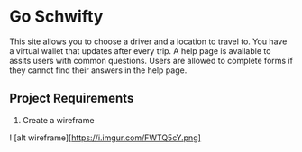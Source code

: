 # Go Schwifty

This site allows you to choose a driver and a location to travel to.
You have a virtual wallet that updates after every trip.
A help page is available to assits users with common questions.
Users are allowed to complete forms if they cannot find their answers in the help page.


## Project Requirements

1. Create a wireframe

! [alt wireframe][https://i.imgur.com/FWTQ5cY.png]
